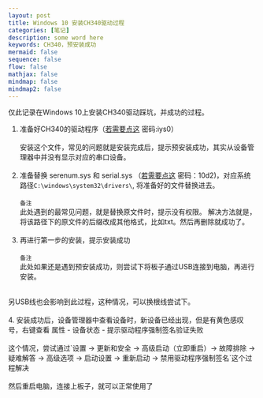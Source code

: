 ```yaml
---
layout: post
title: Windows 10 安装CH340驱动过程
categories: [笔记]
description: some word here
keywords: CH340，预安装成功
mermaid: false
sequence: false
flow: false
mathjax: false
mindmap: false
mindmap2: false
---
```


仅此记录在Windows 10上安装CH340驱动踩坑，并成功的过程。

1. 准备好CH340的驱动程序（[若需要点这](https://pan.baidu.com/s/1C6f4mMPknYECnnr09HZAAg) 密码:iys0）
<br/><br/>
安装这个文件，常见的问题就是安装完成后，提示预安装成功，其实从设备管理器中并没有显示对应的串口设备。
<br/><br/>
2. 准备替换 serenum.sys 和 serial.sys
（[若需要点这](https://pan.baidu.com/s/1l7daMWARA6vXPSamu20b6g) 密码：10d2)，对应系统路径`C:\windows\system32\drivers\`, 将准备好的文件替换进去。
<br/><br/>
`备注`<br/>
此处遇到的最常见问题，就是替换原文件时，提示没有权限。
解决方法就是，将该路径下的原文件的后缀改成其他格式，比如txt。然后再删除就成功了。
<br/><br/>
3. 再进行第一步的安装，提示安装成功
<br/><br/>
`备注`<br/>
此处如果还是遇到预安装成功，则尝试下将板子通过USB连接到电脑，再进行安装。
<br/>
另USB线也会影响到此过程，这种情况，可以换根线尝试下。
<br/><br/>
4. 安装成功后，设备管理器中查看设备时，新设备已经出现，但是有黄色感叹号，右键查看 属性 - 设备状态 - 提示驱动程序强制签名验证失败
<br/><br/>
这个情况，尝试通过`设置 -> 更新和安全 -> 高级启动（立即重启）-> 故障排除 -> 疑难解答 -> 高级选项 -> 启动设置 -> 重新启动 -> 禁用驱动程序强制签名`这个过程解决
<br/><br/>
然后重启电脑，连接上板子，就可以正常使用了<br/><br/>
